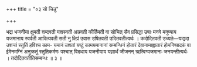 +++
title = "०३ सो चिन्नु"

+++

भद्रा भजनीया क्षुमती शब्दवती यशस्वती अन्नवती कीर्तिमती वा सोचित् सैव प्रसिद्धा उषाः मनवे मनुष्याय यजमानाय स्वर्वती आदित्यवती सती नु क्षिप्रं उवास उषितवती उदितवतीत्यर्थः । कदोदितवती उच्यते—यद्यदा उशन्तं स्तुतिं हविश्च काम- यमानं उशतां यष्टुं कामयमानानां सम्बन्धिनं होतारं देवानामाह्वातारं होमनिष्पादकं वा ईमेनमग्निं अनुक्रतुं स्तुतिकर्मणः पश्चात् विदथाय यजनीयाय यज्ञार्थं जीजनन् ऋत्विग्यजमानाः जनयन्तीत्यर्थः । तदोदितवतीतिसम्बन्धः ॥ ३ ॥
